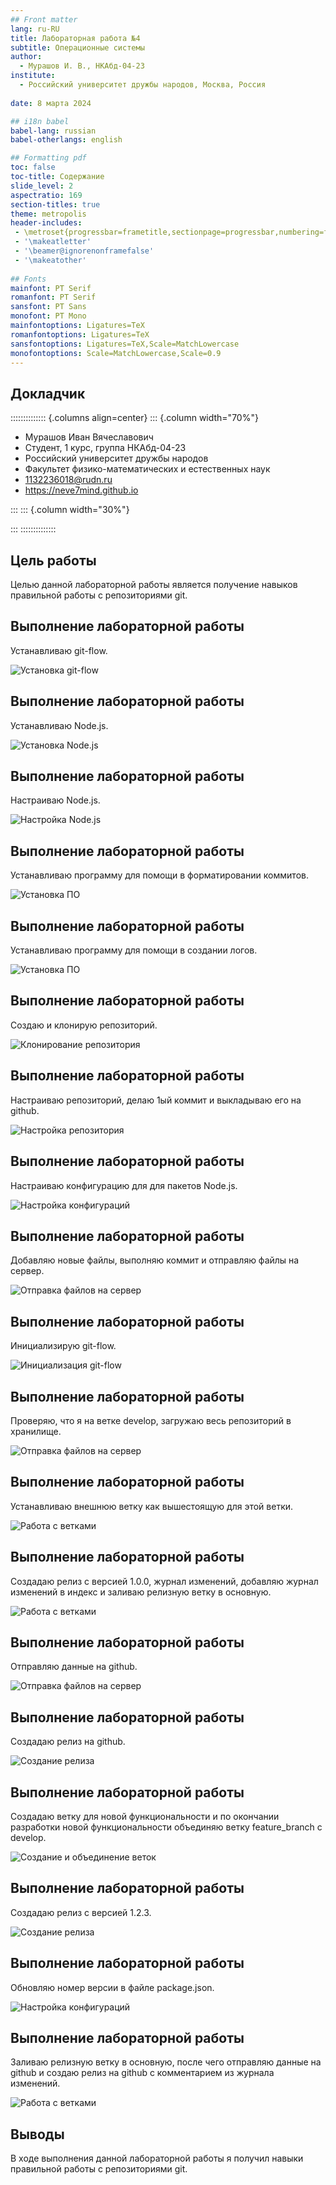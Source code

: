 ```yaml
---
## Front matter
lang: ru-RU
title: Лабораторная работа №4
subtitle: Операционные системы
author:
  - Мурашов И. В., НКАбд-04-23
institute:
  - Российский университет дружбы народов, Москва, Россия
  
date: 8 марта 2024

## i18n babel
babel-lang: russian
babel-otherlangs: english

## Formatting pdf
toc: false
toc-title: Содержание
slide_level: 2
aspectratio: 169
section-titles: true
theme: metropolis
header-includes:
 - \metroset{progressbar=frametitle,sectionpage=progressbar,numbering=fraction}
 - '\makeatletter'
 - '\beamer@ignorenonframefalse'
 - '\makeatother'
 
## Fonts
mainfont: PT Serif
romanfont: PT Serif
sansfont: PT Sans
monofont: PT Mono
mainfontoptions: Ligatures=TeX
romanfontoptions: Ligatures=TeX
sansfontoptions: Ligatures=TeX,Scale=MatchLowercase
monofontoptions: Scale=MatchLowercase,Scale=0.9
---
```


## Докладчик

:::::::::::::: {.columns align=center}
::: {.column width="70%"}

  * Мурашов Иван Вячеславович
  * Cтудент, 1 курс, группа НКАбд-04-23
  * Российский университет дружбы народов
  * Факультет физико-математических и естественных наук
  * [1132236018@rudn.ru](mailto:1132236018@rudn.ru)
  * <https://neve7mind.github.io>

:::
::: {.column width="30%"}

:::
::::::::::::::

## Цель работы

Целью данной лабораторной работы является получение навыков правильной работы с репозиториями git.

## Выполнение лабораторной работы

Устанавливаю git-flow.

![Установка git-flow](image/2.png)

## Выполнение лабораторной работы

Устанавливаю Node.js.

![Установка Node.js](image/3.png)

## Выполнение лабораторной работы

Настраиваю Node.js.

![Настройка Node.js](image/4.png)

## Выполнение лабораторной работы

Устанавливаю программу для помощи в форматировании коммитов.

![Установка ПО](image/5.png)

## Выполнение лабораторной работы

Устанавливаю программу для помощи в создании логов.

![Установка ПО](image/6.png)

## Выполнение лабораторной работы

Создаю и клонирую репозиторий.

![Клонирование репозитория](image/7.png)

## Выполнение лабораторной работы

Настраиваю репозиторий, делаю 1ый коммит и выкладываю его на github.

![Настройка репозитория](image/8.png)

## Выполнение лабораторной работы

Настраиваю конфигурацию для для пакетов Node.js.

![Настройка конфигураций](image/9.png)

## Выполнение лабораторной работы

Добавляю новые файлы, выполняю коммит и отправляю файлы на сервер.

![Отправка файлов на сервер](image/10.png)

## Выполнение лабораторной работы

Инициализирую git-flow.

![Инициализация git-flow](image/11.png)

## Выполнение лабораторной работы

Проверяю, что я на ветке develop, загружаю весь репозиторий в хранилище.

![Отправка файлов на сервер](image/12.png)

## Выполнение лабораторной работы

Устанавливаю внешнюю ветку как вышестоящую для этой ветки.

![Работа с ветками](image/13.png)

## Выполнение лабораторной работы

Создадаю релиз с версией 1.0.0, журнал изменений, добавляю журнал изменений в индекс и заливаю релизную ветку в основную.

![Работа с ветками](image/14.png)

## Выполнение лабораторной работы

Отправляю данные на github.

![Отправка файлов на сервер](image/15.png)

## Выполнение лабораторной работы

Создадаю релиз на github.

![Создание релиза](image/16.png)

## Выполнение лабораторной работы

Создадаю ветку для новой функциональности и по окончании разработки новой функциональности объединяю ветку feature_branch c develop.

![Создание и объединение веток](image/17.png)

## Выполнение лабораторной работы

Создадаю релиз с версией 1.2.3.

![Создание релиза](image/18.png)

## Выполнение лабораторной работы

Обновляю номер версии в файле package.json.

![Настройка конфигураций](image/19.png)

## Выполнение лабораторной работы

Заливаю релизную ветку в основную, после чего отправляю данные на github и создаю релиз на github с комментарием из журнала изменений.

![Работа с ветками](image/20.png)

## Выводы

В ходе выполнения данной лабораторной работы я получил навыки правильной работы с репозиториями git.

